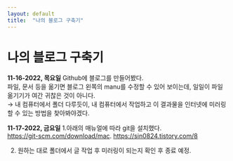 ```yaml
---
layout: default
title:  "나의 블로그 구축기"
---
```


# 나의 블로그 구축기

**11-16-2022, 목요일**
Github에 블로그를 만들어봤다.  
파일, 문서 등을 옮기면 블로그 왼쪽의 manu를 수정할 수 있어 보이는데, 일일이 파일 옮기기가 여간 귀찮은 것이 아니다.  
→ 내 컴퓨터에서 폴더 다루듯이, 내 컴퓨터에서 작업하고 이 결과물을 인터넷에 미러링 할 수 있는 방법을 찾아봐야겠다.  
  
**11-17-2022, 금요일**
1.아래의 매뉴얼에 따라 git을 설치했다.  
https://git-scm.com/download/mac. 
https://sin0824.tistory.com/8  
  
2. 원하는 대로 폴더에서 글 작업 후 미러링이 되는지 확인 후 종료 예정.  







